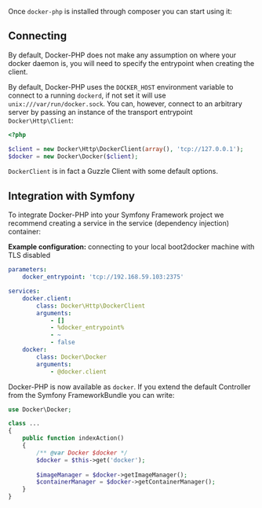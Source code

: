 Once `docker-php` is installed through composer you can start using it:

## Connecting

By default, Docker-PHP does not make any assumption on where your docker daemon is, you will need to specify the entrypoint when creating the client.

By default, Docker-PHP uses the `DOCKER_HOST` environment variable to connect to a running `dockerd`, if not set it will use `unix:///var/run/docker.sock`.
You can, however, connect to an arbitrary server by passing an instance of the transport entrypoint `Docker\Http\Client`:

```php
<?php

$client = new Docker\Http\DockerClient(array(), 'tcp://127.0.0.1');
$docker = new Docker\Docker($client);
```

`DockerClient` is in fact a Guzzle Client with some default options.


## Integration with Symfony

To integrate Docker-PHP into your Symfony Framework project we recommend creating a service in the service (dependency injection) container:

**Example configuration:** connecting to your local boot2docker machine with TLS disabled

```yml
parameters:
    docker_entrypoint: 'tcp://192.168.59.103:2375'

services:
    docker.client:
        class: Docker\Http\DockerClient
        arguments:
            - []
            - %docker_entrypoint%
            - ~
            - false
    docker:
        class: Docker\Docker
        arguments:
            - @docker.client

```

Docker-PHP is now available as `docker`. If you extend the default Controller from the Symfony FrameworkBundle you can write:

```php
use Docker\Docker;

class ...
{
    public function indexAction()
    {
        /** @var Docker $docker */
        $docker = $this->get('docker');
        
        $imageManager = $docker->getImageManager();
        $containerManager = $docker->getContainerManager();
    }
}

```